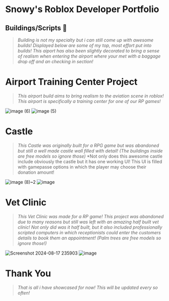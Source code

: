 # Snowy's Roblox Developer Portfolio

## Buildings/Scripts 🔨

> *Building is not my specialty but i can still come up with awesome builds! Displayed below are some of my top, most effort put into builds!*
> *This aiport has also been slightly decorated to bring a sense of realism when entering the airport where your met with a baggage drop off and an checking in section!*

# Airport Training Center Project
> *This airport build aims to bring realism to the aviation scene in roblox! This airport is specifically a training center for one of our RP games!*

![image (6)](https://github.com/user-attachments/assets/42810726-4280-4d70-bb74-55a778dd6ae6)
![image (5)](https://github.com/user-attachments/assets/6c90db21-4fd5-4c9e-b5ba-368c32f88764)

# Castle
> *This Castle was originally built for a RPG game but was abandoned but still a well made castle wall filled with detail! (The buildings inside are free models so ignore those)*
> *Not only does this awesome castle include obviously the castle but it has one working UI! This UI is filled with gamepasse options in which the player may choose their donation amount!

![image (8)~2](https://github.com/user-attachments/assets/516cc72c-9352-4163-bb61-b00a4539ceeb)
![image](https://github.com/user-attachments/assets/a1eb9735-1209-46cb-b0dd-2efc4aedcf17)

# Vet Clinic
> *This Vet Clinic was made for a RP game! This project was abandoned due to many reasons but still was left with an amazing half built vet clinic!*
> *Not only did was it half built, but it also included professionally scripted computers in which receptionists could enter the customers details to book them an appointment! (Palm trees are free models so ignore those!)*

![Screenshot 2024-08-17 235903](https://github.com/user-attachments/assets/4d22e0a2-d799-4551-bb34-9caf319df39b)
![image](https://github.com/user-attachments/assets/bf8da164-69c5-4aca-bfdc-899d48d7c4c1)

# Thank You
> *That is all i have showcased for now! This will be updated every so often!*
